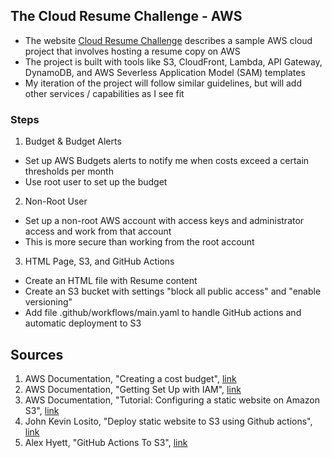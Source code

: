 ## The Cloud Resume Challenge - AWS

- The website [Cloud Resume Challenge](https://cloudresumechallenge.dev/docs/the-challenge/aws/) describes a sample AWS cloud project that involves hosting a resume copy on AWS 
- The project is built with tools like S3, CloudFront, Lambda, API Gateway, DynamoDB, and AWS Severless Application Model (SAM) templates
- My iteration of the project will follow similar guidelines, but will add other services / capabilities as I see fit 

### Steps 
1. Budget & Budget Alerts 
  - Set up AWS Budgets alerts to notify me when costs exceed a certain thresholds per month 
  - Use root user to set up the budget 
2. Non-Root User 
  - Set up a non-root AWS account with access keys and administrator access and work from that account
  - This is more secure than working from the root account 
3. HTML Page, S3, and GitHub Actions   
  - Create an HTML file with Resume content 
  - Create an S3 bucket with settings "block all public access" and "enable versioning"
  - Add file .github/workflows/main.yaml to handle GitHub actions and automatic deployment to S3 


 ## Sources 
1. AWS Documentation, "Creating a cost budget", [link](https://docs.aws.amazon.com/cost-management/latest/userguide/create-cost-budget.html)
2. AWS Documentation, "Getting Set Up with IAM", [link](https://docs.aws.amazon.com/IAM/latest/UserGuide/getting-set-up.html) 
3. AWS Documentation, "Tutorial: Configuring a static website on Amazon S3", [link](https://docs.aws.amazon.com/AmazonS3/latest/userguide/HostingWebsiteOnS3Setup.html) 
4. John Kevin Losito, "Deploy static website to S3 using Github actions", [link](https://dev.to/johnkevinlosito/deploy-static-website-to-s3-using-github-actions-4a0e)
5. Alex Hyett, "GitHub Actions To S3", [link](https://www.youtube.com/watch?v=JffSxrjx_UM)